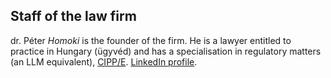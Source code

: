 ##  Staff of the law firm

dr. Péter *Homoki* is the founder of the firm. He is a lawyer entitled to practice in Hungary (ügyvéd) and has  a specialisation in regulatory matters (an LLM equivalent), [CIPP/E](/assets/files/CIPPE_certificate.pdf). <a href="https://www.linkedin.com/in/homoki" target="_blank">LinkedIn profile</a>.


